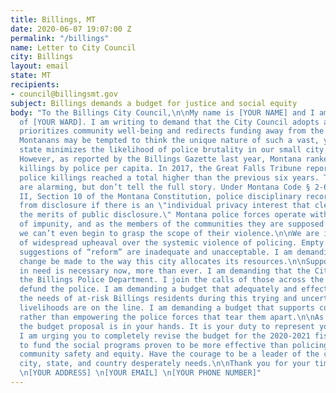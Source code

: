 ```yaml
---
title: Billings, MT
date: 2020-06-07 19:07:00 Z
permalink: "/billings"
name: Letter to City Council
city: Billings
layout: email
state: MT
recipients:
- council@billingsmt.gov
subject: Billings demands a budget for justice and social equity
body: "To the Billings City Council,\n\nMy name is [YOUR NAME] and I am a resident
  of [YOUR WARD]. I am writing to demand that the City Council adopts a budget that
  prioritizes community well-being and redirects funding away from the police.\n\nMany
  Montanans may be tempted to think the unique nature of such a vast, yet sparsely-populated
  state minimizes the likelihood of police brutality in our small city communities.
  However, as reported by the Billings Gazette last year, Montana ranked ninth in
  killings by police per capita. In 2017, the Great Falls Tribune reported Montana
  police killings reached a total higher than the previous six years. These figures
  are alarming, but don’t tell the full story. Under Montana Code § 2-6-102 and Article
  II, Section 10 of the Montana Constitution, police disciplinary records are exempt
  from disclosure if there is an \"individual privacy interest that clearly exceeds
  the merits of public disclosure.\" Montana police forces operate within a culture
  of impunity, and as the members of the communities they are supposed to be protecting,
  we can’t even begin to grasp the scope of their violence.\n\nWe are in the midst
  of widespread upheaval over the systemic violence of policing. Empty gestures and
  suggestions of “reform” are inadequate and unacceptable. I am demanding that real
  change be made to the way this city allocates its resources.\n\nSupport for communities
  in need is necessary now, more than ever. I am demanding that the City Council defund
  the Billings Police Department. I join the calls of those across the country to
  defund the police. I am demanding a budget that adequately and effectively meets
  the needs of at-risk Billings residents during this trying and uncertain time, when
  livelihoods are on the line. I am demanding a budget that supports community wellbeing,
  rather than empowering the police forces that tear them apart.\n\nAs the City Council,
  the budget proposal is in your hands. It is your duty to represent your constituents.
  I am urging you to completely revise the budget for the 2020-2021 fiscal year, and
  to fund the social programs proven to be more effective than policing at promoting
  community safety and equity. Have the courage to be a leader of the change this
  city, state, and country desperately needs.\n\nThank you for your time,\n[YOUR NAME]
  \n[YOUR ADDRESS] \n[YOUR EMAIL] \n[YOUR PHONE NUMBER]"
---
```

